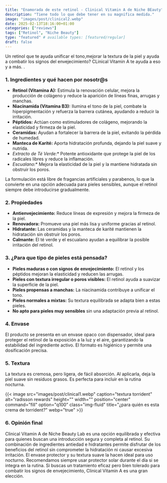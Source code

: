```yaml
---
title: "Enamorada de este retinol - Clinical Vitamin A de Niche BEauty"
description: "Tiene todo lo que debe tener en su magnifica medida."
image: "images/post/clinical2.webp"
date: 2025-02-13T18:16:00+01:00
categories: ["reviews"]
tags: ["Retinol", "Niche Beauty"]
type: "featured" # available types: [featured/regular]
draft: false
---
```


Un retinol que te ayuda unificar el tono,mejorar la textura de la piel y ayuda a combatir los signos del envejecimiento? CLinical Vitamin A te ayuda a eso y a más. .

### 1. Ingredientes y qué hacen por nosotr@s

- **Retinol (Vitamina A):** Estimula la renovación celular, mejora la producción de colágeno y reduce la aparición de líneas finas, arrugas y manchas.
- **Niacinamida (Vitamina B3):** Ilumina el tono de la piel, combate la hiperpigmentación y refuerza la barrera cutánea, ayudando a reducir la irritación.
- **Péptidos:** Actúan como estimuladores de colágeno, mejorando la elasticidad y firmeza de la piel.
- **Ceramidas:** Ayudan a fortalecer la barrera de la piel, evitando la pérdida de humedad.
- **Manteca de Karité:** Aporta hidratación profunda, dejando la piel suave y nutrida.
- *Extracto de Té Verde:** Potente antioxidante que protege la piel de los radicales libres y reduce la inflamación.
- *Escualano:** Mejora la elasticidad de la piel y la mantiene hidratada sin obstruir los poros.

La formulación está libre de fragancias artificiales y parabenos, lo que la convierte en una opción adecuada para pieles sensibles, aunque el retinol siempre debe introducirse gradualmente.


### 2. Propiedades

- **Antienvejecimiento:** Reduce líneas de expresión y mejora la firmeza de la piel.
- **Renovadora:** Promueve una piel más lisa y uniforme gracias al retinol.
- **Hidratante:** Las ceramidas y la manteca de karité mantienen la hidratación sin obstruir los poros.
- **Calmante:** El té verde y el escualano ayudan a equilibrar la posible irritación del retinol.


### 3. ¿Para que tipo de pieles está pensada?


- **Pieles maduras o con signos de envejecimiento:** El retinol y los péptidos mejoran la elasticidad y reducen las arrugas.
- **Pieles con textura irregular o poros visibles:** El retinol ayuda a suavizar la superficie de la piel.
- **Pieles propensas a manchas:** La niacinamida contribuye a unificar el tono.
- **Pieles normales a mixtas:** Su textura equilibrada se adapta bien a estas pieles.
- **No apto para pieles muy sensibles** sin una adaptación previa al retinol.


### 4. Envase

El producto se presenta en un envase opaco con dispensador, ideal para proteger el retinol de la exposición a la luz y el aire, garantizando la estabilidad del ingrediente activo. El formato es higiénico y permite una dosificación precisa.

### 5. Textura

La textura es cremosa, pero ligera, de fácil absorción. Al aplicarla, deja la piel suave sin residuos grasos. Es perfecta para incluir en la rutina nocturna.

{{< image src="images/post/clinical1.webp" caption="textura torrident" alt="radisson rewards" height="" width="" position="center" command="fill" option="q100" class="img-fluid" title="¿para quién es esta crema de torrident?" webp="true" >}}

### 6. Opinión final

Clinical Vitamin A de Niche Beauty Lab es una opción equilibrada y efectiva para quienes buscan una introducción segura y completa al retinol. Su combinación de ingredientes antiedad e hidratantes permite disfrutar de los beneficios del retinol sin comprometer la hidratación ni causar excesiva irritación.
El envase protector y su textura suave la hacen ideal para uso nocturno. Recomendamos siempre usar protector solar durante el día si se integra en la rutina. Si buscas un tratamiento eficaz pero bien tolerado para combatir los signos de envejecimiento, Clinical Vitamin A es una gran elección.
